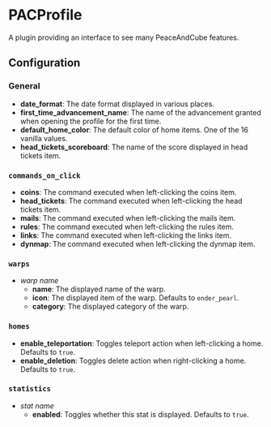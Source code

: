 # PACProfile
A plugin providing an interface to see many PeaceAndCube features.

## Configuration

### General
- **date_format**: The date format displayed in various places.
- **first_time_advancement_name**: The name of the advancement granted when opening the profile for the first time.
- **default_home_color**: The default color of home items. One of the 16 vanilla values.
- **head_tickets_scoreboard**: The name of the score displayed in head tickets item.

### `commands_on_click`
- **coins**: The command executed when left-clicking the coins item.
- **head_tickets**: The command executed when left-clicking the head tickets item.
- **mails**: The command executed when left-clicking the mails item.
- **rules**: The command executed when left-clicking the rules item.
- **links**: The command executed when left-clicking the links item.
- **dynmap**: The command executed when left-clicking the dynmap item.

### `warps`
- _warp name_
  - **name**: The displayed name of the warp.
  - **icon**: The displayed item of the warp. Defaults to `ender_pearl`.
  - **category**: The displayed category of the warp.

### `homes`
- **enable_teleportation**: Toggles teleport action when left-clicking a home. Defaults to `true`.
- **enable_deletion**: Toggles delete action when right-clicking a home. Defaults to `true`.

### `statistics`
- _stat name_
  - **enabled**: Toggles whether this stat is displayed. Defaults to `true`.
